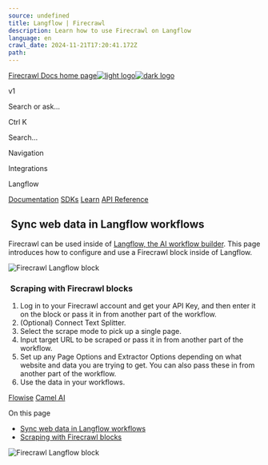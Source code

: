 ```yaml
---
source: undefined
title: Langflow | Firecrawl
description: Learn how to use Firecrawl on Langflow
language: en
crawl_date: 2024-11-21T17:20:41.172Z
path: 
---
```


[Firecrawl Docs home page![light logo](https://mintlify.s3-us-west-1.amazonaws.com/firecrawl/logo/light.svg)![dark logo](https://mintlify.s3-us-west-1.amazonaws.com/firecrawl/logo/dark.svg)](https://firecrawl.dev)

v1

Search or ask...

Ctrl K

Search...

Navigation

Integrations

Langflow

[Documentation](/introduction) [SDKs](/sdks/overview) [Learn](https://www.firecrawl.dev/blog/category/tutorials) [API Reference](/api-reference/introduction)

## [​](\#sync-web-data-in-langflow-workflows)  Sync web data in Langflow workflows

Firecrawl can be used inside of [Langflow, the AI workflow builder](https://www.langflow.org/). This page introduces how to configure and use a Firecrawl block inside of Langflow.

![Firecrawl Langflow block](https://mintlify.s3-us-west-1.amazonaws.com/firecrawl/images/fc_langflow_block.png)

### [​](\#scraping-with-firecrawl-blocks)  Scraping with Firecrawl blocks

1. Log in to your Firecrawl account and get your API Key, and then enter it on the block or pass it in from another part of the workflow.
2. (Optional) Connect Text Splitter.
3. Select the scrape mode to pick up a single page.
4. Input target URL to be scraped or pass it in from another part of the workflow.
5. Set up any Page Options and Extractor Options depending on what website and data you are trying to get. You can also pass these in from another part of the workflow.
6. Use the data in your workflows.

[Flowise](/integrations/flowise) [Camel AI](/integrations/camelai)

On this page

- [Sync web data in Langflow workflows](#sync-web-data-in-langflow-workflows)
- [Scraping with Firecrawl blocks](#scraping-with-firecrawl-blocks)

![Firecrawl Langflow block](https://mintlify.s3-us-west-1.amazonaws.com/firecrawl/images/fc_langflow_block.png)

